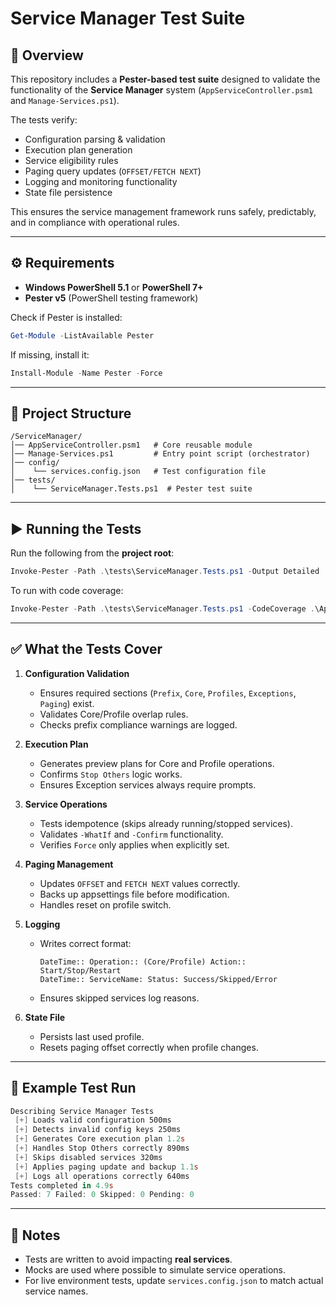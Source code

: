# Service Manager Test Suite

## 📌 Overview

This repository includes a **Pester-based test suite** designed to validate the functionality of the **Service Manager** system (`AppServiceController.psm1` and `Manage-Services.ps1`).

The tests verify:

* Configuration parsing & validation
* Execution plan generation
* Service eligibility rules
* Paging query updates (`OFFSET/FETCH NEXT`)
* Logging and monitoring functionality
* State file persistence

This ensures the service management framework runs safely, predictably, and in compliance with operational rules.

---

## ⚙️ Requirements

* **Windows PowerShell 5.1** or **PowerShell 7+**
* **Pester v5** (PowerShell testing framework)

Check if Pester is installed:

```powershell
Get-Module -ListAvailable Pester
```

If missing, install it:

```powershell
Install-Module -Name Pester -Force
```

---

## 📂 Project Structure

```
/ServiceManager/
│── AppServiceController.psm1   # Core reusable module
│── Manage-Services.ps1         # Entry point script (orchestrator)
│── config/
│    └── services.config.json   # Test configuration file
│── tests/
│    └── ServiceManager.Tests.ps1  # Pester test suite
```

---

## ▶️ Running the Tests

Run the following from the **project root**:

```powershell
Invoke-Pester -Path .\tests\ServiceManager.Tests.ps1 -Output Detailed
```

To run with code coverage:

```powershell
Invoke-Pester -Path .\tests\ServiceManager.Tests.ps1 -CodeCoverage .\AppServiceController.psm1
```

---

## ✅ What the Tests Cover

1. **Configuration Validation**

   * Ensures required sections (`Prefix`, `Core`, `Profiles`, `Exceptions`, `Paging`) exist.
   * Validates Core/Profile overlap rules.
   * Checks prefix compliance warnings are logged.

2. **Execution Plan**

   * Generates preview plans for Core and Profile operations.
   * Confirms `Stop Others` logic works.
   * Ensures Exception services always require prompts.

3. **Service Operations**

   * Tests idempotence (skips already running/stopped services).
   * Validates `-WhatIf` and `-Confirm` functionality.
   * Verifies `Force` only applies when explicitly set.

4. **Paging Management**

   * Updates `OFFSET` and `FETCH NEXT` values correctly.
   * Backs up appsettings file before modification.
   * Handles reset on profile switch.

5. **Logging**

   * Writes correct format:

     ```
     DateTime:: Operation:: (Core/Profile) Action:: Start/Stop/Restart
     DateTime:: ServiceName: Status: Success/Skipped/Error
     ```
   * Ensures skipped services log reasons.

6. **State File**

   * Persists last used profile.
   * Resets paging offset correctly when profile changes.

---

## 🧪 Example Test Run

```powershell
Describing Service Manager Tests
 [+] Loads valid configuration 500ms
 [+] Detects invalid config keys 250ms
 [+] Generates Core execution plan 1.2s
 [+] Handles Stop Others correctly 890ms
 [+] Skips disabled services 320ms
 [+] Applies paging update and backup 1.1s
 [+] Logs all operations correctly 640ms
Tests completed in 4.9s
Passed: 7 Failed: 0 Skipped: 0 Pending: 0
```

---

## 📖 Notes

* Tests are written to avoid impacting **real services**.
* Mocks are used where possible to simulate service operations.
* For live environment tests, update `services.config.json` to match actual service names.
